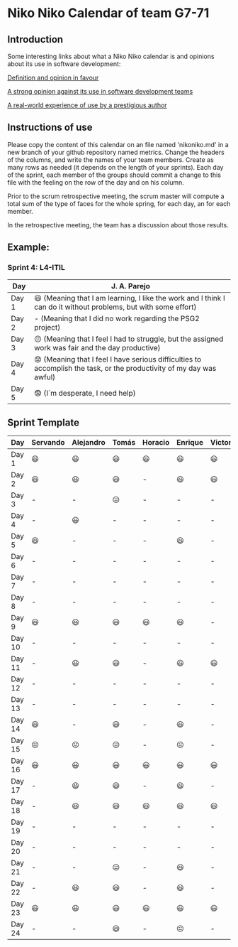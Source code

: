 # Niko Niko Calendar of team G7-71
## Introduction
Some interesting links about what a Niko Niko calendar is and opinions about its use in software development:

[Definition and opinion in favour](https://blog.teammood.com/2018/07/24/evaluating-your-teams-health-with-the-niko-niko-calendar.html?utm_source=google&utm_medium=cpc&utm_campaign=blog-niko-niko&utm_content=niko-niko&utm_term=niko%20niko%20calendar&gclid=Cj0KCQjwsYb0BRCOARIsAHbLPhGYfc7zpSwEDx8KE3VjlsTyy1M1F8O8lxyOPWQTpjf71RjXeD5rgWsaAmEhEALw_wcB)

[A strong opinion against its use in software development teams](https://www.tinypulse.com/blog/sk-niko-niko-calendar-workplace-morale)

[A real-world experience of use by a prestigious author](https://www.javiergarzas.com/2015/05/calendarios-niko-niko.html)
## Instructions of use
Please copy the content of this calendar on an file named 'nikoniko.md' in a new branch of your github repository named metrics.
Change the headers of the columns, and write the names of your team members.
Create as many rows as needed (it depends on the length of your sprints).
Each day of the sprint, each member of the groups should commit a change to this file with the feeling on the row of the day and on his column. 

Prior to the scrum retrospective meeting, the scrum master will compute a total sum of the type of faces for the whole spring, for each day, an for each member.

In the retrospective meeting, the team has a discussion about those results.

## Example:

### Sprint 4: L4-ITIL 

| Day           | J. A. Parejo  |
| ------------- | ------------- |
| Day 1         |    :smiley: (Meaning that I am learning, I like the work and I think I can do it without problems, but with some effort) |
| Day 2         |    - (Meaning that I did no work regarding the PSG2 project)           |
| Day 3         |    :neutral_face:  (Meaning that I feel I had to struggle, but the assigned work was fair and the day productive)          |:fearful:
| Day 4         |    :worried: (Meaning that I feel I have serious difficulties to accomplish the task, or the productivity of my day was awful)           |
| Day 5         |    :fearful:   (I´m desperate, I need help)        |


## Sprint Template

| Day           | Servando    | Alejandro  | Tomás     | Horacio     | Enrique     | Victor     |
| ------------- | ------------- | -------------  | -------------  | -------------  | -------------  | -------------  |
| Day 1         |     😃          |   😃             |         😃       |       😃         |       😃         |          😃      |
| Day 2         |      😃         |     😃           |      😃          |        -        |       😃         |          😃      |
| Day 3         |         -      |      -          |      😐         |       -         |        -        |        -        |
| Day 4         |          -    |       😃        |       -         |       -         |       -         |       -         |
| Day 5         |      😃         |         -      |    -            |       -         |       😃         |       -         |
| Day 6         |           -    |        -       |      -          |       -         |       -        |         -       |
| Day 7         |         -    |        -       |        -        |         -       |          -      |        -        |
| Day 8         |        -      |       -        |      -          |         -       |        -        |       -         |
| Day 9         |      😃        |      😃         |        😃        |       😃         |        😃        |      -          |
| Day 10         |       -       |       -        |         -       |         -       |       -         |        -        |
| Day 11        |        -      |         😃      |       😃         |        -        |        😃        |        😃        |
| Day 12         |      -         |   -            |       -         |         -       |        -        |      -          |
| Day 13         |       -       |     -          |        -        |         -       |        -        |     -           |
| Day 14         |   😃          |       -        |      😃          |       -         |      😃          |      -          |
| Day 15         |      😐         |       😐       |          😐     |       -         |        😐      |        -        |
| Day 16         |         😃      |      😃         |       😃         |       😃         |         😃       |         😃       |
| Day 17         |        -       |      😃         |      😃          |         -       |       😃         |       -         |
| Day 18         |      -         |      😃         |        😃        |       😃         |       😃         |       😃         |
| Day 19         |       -        |       -        |          -      |        -        |       -         |      -          |
| Day 20         |       -       |       -        |        -        |         -       |       -         |        -        |
| Day 21         |       -      |       -        |      😐         |       -         |       😃         |      -          |
| Day 22         |       -       |       😃        |        😃        |      -          |       😃         |      -          |
| Day 23         |      😃       |      😃         |      😃          |     😃          |        😃       |        😃        |
| Day 24         |        -       |      -         |    😃            |        -        |         :neutral_face:        |         -       |
